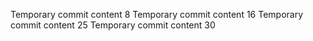 Temporary commit content 8
Temporary commit content 16
Temporary commit content 25
Temporary commit content 30
